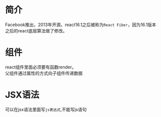 # 简介
Facebook推出，2013年开源。react16.1之后被称为`React Fiber`，因为16.1版本之后的react底层算法做了修改。
# 组件
react组件里面必须要有函数render。  
父组件通过属性的方式向子组件传递数据
# JSX语法
可以在jsx语法里面写`js表达式`,不能写js语句
